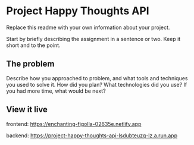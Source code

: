 # Project Happy Thoughts API

Replace this readme with your own information about your project.

Start by briefly describing the assignment in a sentence or two. Keep it short and to the point.

## The problem

Describe how you approached to problem, and what tools and techniques you used to solve it. How did you plan? What technologies did you use? If you had more time, what would be next?

## View it live

frontend: https://enchanting-figolla-02635e.netlify.app

backend: https://project-happy-thoughts-api-lsdubteuzq-lz.a.run.app

